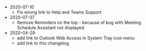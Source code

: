 * 2020-07-10
    * Fix wrong link to Help and Teams Support
* 2020-07-07
    * Remove Reminders on the top - because of bug with Meeting Schedule Assistant not displayed
* 2020-04-29 
    * add link to Outlook Web Access in System Tray icon menu
    * add link to this changelog